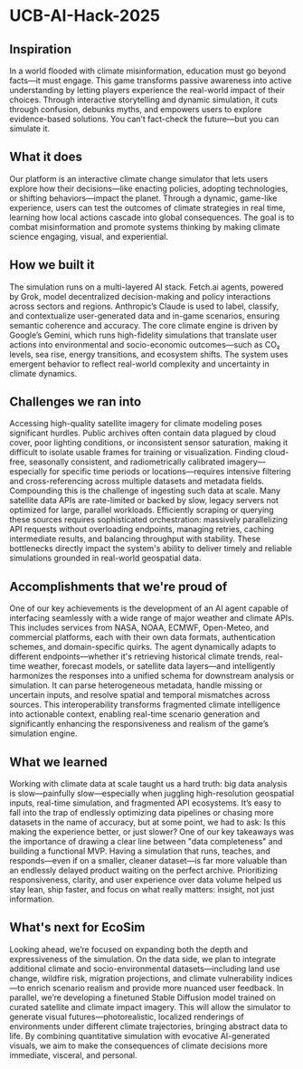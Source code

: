 # UCB-AI-Hack-2025
## Inspiration
In a world flooded with climate misinformation, education must go beyond facts—it must engage. This game transforms passive awareness into active understanding by letting players experience the real-world impact of their choices. Through interactive storytelling and dynamic simulation, it cuts through confusion, debunks myths, and empowers users to explore evidence-based solutions. You can’t fact-check the future—but you can simulate it.

## What it does
Our platform is an interactive climate change simulator that lets users explore how their decisions—like enacting policies, adopting technologies, or shifting behaviors—impact the planet. Through a dynamic, game-like experience, users can test the outcomes of climate strategies in real time, learning how local actions cascade into global consequences. The goal is to combat misinformation and promote systems thinking by making climate science engaging, visual, and experiential.

## How we built it
The simulation runs on a multi-layered AI stack. Fetch.ai agents, powered by Grok, model decentralized decision-making and policy interactions across sectors and regions. Anthropic’s Claude is used to label, classify, and contextualize user-generated data and in-game scenarios, ensuring semantic coherence and accuracy. The core climate engine is driven by Google’s Gemini, which runs high-fidelity simulations that translate user actions into environmental and socio-economic outcomes—such as CO₂ levels, sea rise, energy transitions, and ecosystem shifts. The system uses emergent behavior to reflect real-world complexity and uncertainty in climate dynamics.

## Challenges we ran into
Accessing high-quality satellite imagery for climate modeling poses significant hurdles. Public archives often contain data plagued by cloud cover, poor lighting conditions, or inconsistent sensor saturation, making it difficult to isolate usable frames for training or visualization. Finding cloud-free, seasonally consistent, and radiometrically calibrated imagery—especially for specific time periods or locations—requires intensive filtering and cross-referencing across multiple datasets and metadata fields. Compounding this is the challenge of ingesting such data at scale. Many satellite data APIs are rate-limited or backed by slow, legacy servers not optimized for large, parallel workloads. Efficiently scraping or querying these sources requires sophisticated orchestration: massively parallelizing API requests without overloading endpoints, managing retries, caching intermediate results, and balancing throughput with stability. These bottlenecks directly impact the system's ability to deliver timely and reliable simulations grounded in real-world geospatial data.

## Accomplishments that we're proud of
One of our key achievements is the development of an AI agent capable of interfacing seamlessly with a wide range of major weather and climate APIs. This includes services from NASA, NOAA, ECMWF, Open-Meteo, and commercial platforms, each with their own data formats, authentication schemes, and domain-specific quirks. The agent dynamically adapts to different endpoints—whether it's retrieving historical climate trends, real-time weather, forecast models, or satellite data layers—and intelligently harmonizes the responses into a unified schema for downstream analysis or simulation. It can parse heterogeneous metadata, handle missing or uncertain inputs, and resolve spatial and temporal mismatches across sources. This interoperability transforms fragmented climate intelligence into actionable context, enabling real-time scenario generation and significantly enhancing the responsiveness and realism of the game’s simulation engine.

## What we learned
Working with climate data at scale taught us a hard truth: big data analysis is slow—painfully slow—especially when juggling high-resolution geospatial inputs, real-time simulation, and fragmented API ecosystems. It’s easy to fall into the trap of endlessly optimizing data pipelines or chasing more datasets in the name of accuracy, but at some point, we had to ask: Is this making the experience better, or just slower? One of our key takeaways was the importance of drawing a clear line between "data completeness" and building a functional MVP. Having a simulation that runs, teaches, and responds—even if on a smaller, cleaner dataset—is far more valuable than an endlessly delayed product waiting on the perfect archive. Prioritizing responsiveness, clarity, and user experience over data volume helped us stay lean, ship faster, and focus on what really matters: insight, not just information.

## What's next for EcoSim
Looking ahead, we’re focused on expanding both the depth and expressiveness of the simulation. On the data side, we plan to integrate additional climate and socio-environmental datasets—including land use change, wildfire risk, migration projections, and climate vulnerability indices—to enrich scenario realism and provide more nuanced user feedback. In parallel, we’re developing a finetuned Stable Diffusion model trained on curated satellite and climate impact imagery. This will allow the simulator to generate visual futures—photorealistic, localized renderings of environments under different climate trajectories, bringing abstract data to life. By combining quantitative simulation with evocative AI-generated visuals, we aim to make the consequences of climate decisions more immediate, visceral, and personal.
